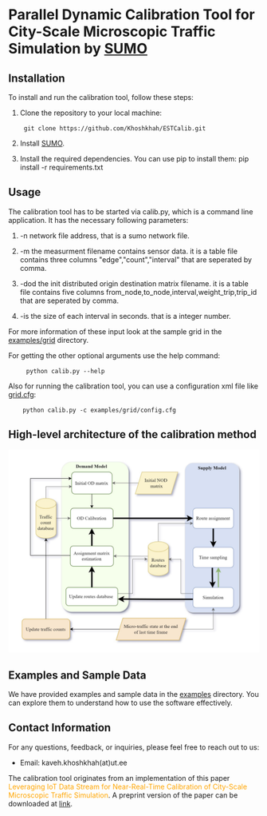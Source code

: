 # Parallel Dynamic Calibration Tool for City-Scale Microscopic Traffic Simulation by [SUMO](https://sumo.dlr.de/index.html)


## Installation

To install and run the calibration tool, follow these steps:

1. Clone the repository to your local machine:

        git clone https://github.com/Khoshkhah/ESTCalib.git     

2. Install [SUMO](https://sumo.dlr.de/docs/Downloads.php).

3. Install the required dependencies. You can use pip to install them:
pip install -r requirements.txt


## Usage

The calibration tool has to be started via calib.py, which is a command line application. It has the necessary following parameters:

1. -n network file address, that is a sumo network file.

2. -m the measurment filename contains sensor data. 
        it is a table file contains three columns "edge","count","interval" that are seperated by comma.

3. -dod the init distributed origin destination matrix filename.
        it is a table file contains five columns from_node,to_node,interval,weight_trip,trip_id
        that are seperated by comma.

4. -is the size of each interval in seconds. that is a integer number.

For more information of these input look at the sample grid in the [examples/grid](./examples/grid/) directory.

For getting the other optional arguments use the help command:

         python calib.py --help

Also for running the calibration tool, you can use a configuration xml file like [grid.cfg](./examples/grid/grid.cfg):

        python calib.py -c examples/grid/config.cfg


## High-level architecture of the calibration method


 !["Architecture"](assets/images/architecture.jpg)


## Examples and Sample Data

We have provided examples and sample data in the [examples](./examples) directory. You can explore them to understand how to use the software effectively.


## Contact Information

For any questions, feedback, or inquiries, please feel free to reach out to us:
- Email: kaveh.khoshkhah(at)ut.ee

The calibration tool originates from an implementation of this paper <font color='orange'>Leveraging IoT Data Stream for Near-Real-Time Calibration of City-Scale Microscopic Traffic Simulation</font>. A preprint version of the paper can be downloaded at [link](https://arxiv.org/pdf/2210.17315.pdf).


